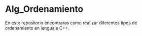 # Alg_Ordenamiento
En este repositorio encontraras como realizar diferentes tipos de ordenamiento en lenguaje C++.
